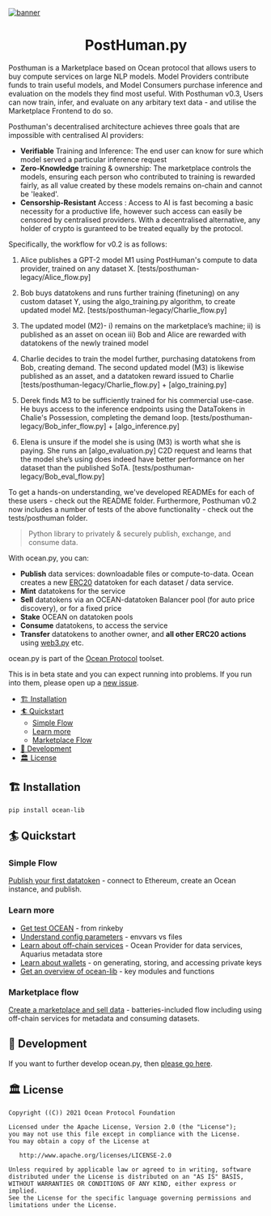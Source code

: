 
[![banner](https://raw.githubusercontent.com/oceanprotocol/art/master/github/repo-banner%402x.png)](https://oceanprotocol.com)

<h1 align="center">PostHuman.py</h1>

Posthuman is a Marketplace based on Ocean protocol that allows users to buy compute services on large NLP models. Model Providers contribute funds to train useful models, and Model Consumers purchase inference and evaluation on the models they find most useful. With Posthuman v0.3, Users can now train, infer, and evaluate on any arbitary text data - and utilise the Marketplace Frontend to do so.

Posthuman's decentralised architecture achieves three goals that are impossible with centralised AI providers:
- **Verifiable** Training and Inference: The end user can know for sure which model served a particular inference request
- **Zero-Knowledge** training & ownership: The marketplace controls the models, ensuring each person who contributed to training is rewarded fairly, as all value created by these models remains on-chain and cannot be 'leaked'.
- **Censorship-Resistant** Access : Access to AI is fast becoming a basic necessity for a productive life, however such access can easily be censored by centralised providers. With a decentralised alternative, any holder of crypto is guranteed to be treated equally by the protocol.

Specifically, the workflow for v0.2 is as follows:

1. Alice publishes a GPT-2 model M1 using PostHuman's compute to data provider, trained on any dataset X. [tests/posthuman-legacy/Alice_flow.py]

2. Bob buys datatokens and runs further training (finetuning) on any custom dataset Y, using the algo_training.py algorithm, to create updated model M2. [tests/posthuman-legacy/Charlie_flow.py]

3. The updated model (M2)-
i) remains on the marketplace’s machine;
ii) is published as an asset on ocean
iii) Bob and Alice are rewarded with datatokens of the newly trained model

4. Charlie decides to train the model further, purchasing datatokens from Bob, creating demand.
The second updated model (M3) is likewise published as an asset, and a datatoken reward issued to Charlie [tests/posthuman-legacy/Charlie_flow.py] + [algo_training.py]

5. Derek finds M3 to be sufficiently trained for his commercial use-case. He buys access to the inference endpoints using the DataTokens in Chalie's Possession, completing the demand loop. [tests/posthuman-legacy/Bob_infer_flow.py] + [algo_inference.py]

6. Elena is unsure if the model she is using (M3) is worth what she is paying. She runs an [algo_evaluation.py] C2D request and learns that the model she’s using does indeed have better performance on her dataset than the published SoTA.  [tests/posthuman-legacy/Bob_eval_flow.py]

To get a hands-on understanding, we've developed READMEs for each of these users - check out the README folder.
Furthermore, Posthuman v0.2 now includes a number of tests of the above functionality - check out the tests/posthuman folder.

> Python library to privately & securely publish, exchange, and consume data.

With ocean.py, you can:
- **Publish** data services: downloadable files or compute-to-data.
Ocean creates a new [ERC20](https://github.com/ethereum/EIPs/blob/7f4f0377730f5fc266824084188cc17cf246932e/EIPS/eip-20.md)
datatoken for each dataset / data service.
- **Mint** datatokens for the service
- **Sell** datatokens via an OCEAN-datatoken Balancer pool (for auto price discovery), or for a fixed price
- **Stake** OCEAN on datatoken pools
- **Consume** datatokens, to access the service
- **Transfer** datatokens to another owner, and **all other ERC20 actions**
using [web3.py](https://web3py.readthedocs.io/en/stable/examples.html#working-with-an-erc20-token-contract) etc.

ocean.py is part of the [Ocean Protocol](https://www.oceanprotocol.com) toolset.

This is in beta state and you can expect running into problems. If you run into them, please open up a [new issue](/issues).

- [🏗 Installation](#-installation)
- [🏄 Quickstart](#-quickstart)
  - [Simple Flow](#simple-flow)
  - [Learn more](#learn-more)
  - [Marketplace Flow](#marketplace-flow)
- [🦑 Development](#-development)
- [🏛 License](#-license)

## 🏗 Installation

```pip install ocean-lib```

## 🏄 Quickstart

### Simple Flow

[Publish your first datatoken](READMEs/datatokens_flow.md) - connect to Ethereum, create an Ocean instance, and publish.

### Learn more

- [Get test OCEAN](READMEs/get_test_OCEAN.md) - from rinkeby
- [Understand config parameters](READMEs/parameters.md) - envvars vs files
- [Learn about off-chain services](READMEs/services.md) - Ocean Provider for data services, Aquarius metadata store
- [Learn about wallets](READMEs/wallets.md) - on generating, storing, and accessing private keys
- [Get an overview of ocean-lib](READMEs/overview.md) - key modules and functions

### Marketplace flow

[Create a marketplace and sell data](READMEs/marketplace_flow.md) - batteries-included flow including using off-chain services for metadata and consuming datasets.

## 🦑 Development

If you want to further develop ocean.py, then [please go here](READMEs/developers.md).

## 🏛 License

```
Copyright ((C)) 2021 Ocean Protocol Foundation

Licensed under the Apache License, Version 2.0 (the "License");
you may not use this file except in compliance with the License.
You may obtain a copy of the License at

   http://www.apache.org/licenses/LICENSE-2.0

Unless required by applicable law or agreed to in writing, software
distributed under the License is distributed on an "AS IS" BASIS,
WITHOUT WARRANTIES OR CONDITIONS OF ANY KIND, either express or implied.
See the License for the specific language governing permissions and
limitations under the License.
```
